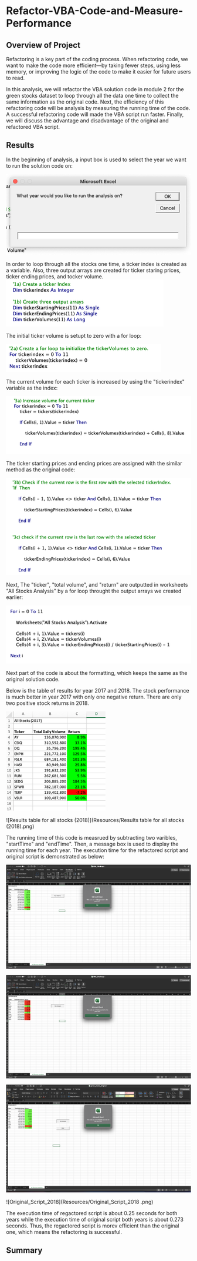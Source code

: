 # Refactor-VBA-Code-and-Measure-Performance


## Overview of Project

Refactoring is a key part of the coding process. When refactoring code, we want to make the code more efficient—by taking fewer steps, using less memory, or improving the logic of the code to make it easier for future users to read.

In this analysis, we will refactor the VBA solution code in module 2 for the green stocks dataset to loop through all the data one time to collect the same information as the original code. Next, the efficiency of this refactoring code will be analysis by measuring the running time of the code. A successful refactoring code will made the VBA script run faster. Finally, we will discuss the advantage and disadvantage of the original and refactored VBA script.



## Results

In the beginning of analysis, a input box is used to select the year we want to run the solution code on:

![Input_box_to_select_the_year](Resources/Input_box_to_select_the_year.png)


In order to loop through all the stocks one time, a ticker index is created as a variable. Also, three output arrays are created for ticker staring prices, ticker ending prices, and tocker volume.
![Code_to_create_ticker_index_and_output_arrays](Resources/Code_to_create_ticker_index_and_output_arrays.png)


The initial ticker volume is setupt to zero with a for loop:

![Code_to_initialize_ticker_volume](Resources/Code_to_initialize_ticker_volume.png)


The current volume for each ticker is increased by using the "tickerindex" variable as the index:

![Code_to_increase_ticker_volume](Resources/Code_to_increase_ticker_volume.png)


The ticker starting prices and ending prices are assigned with the similar method as the original code:

![Code_to_assign_ticker_starting_prices_and_ending_prices](Resources/Code_to_assign_ticker_starting_prices_and_ending_prices.png)


Next, The "ticker", "total volume", and "return" are outputted in worksheets "All Stocks Analysis" by a for loop throught the output arrays we created earlier:

![Code_to_output_results](Resources/Code_to_output_results.png)


Next part of the code is about the formatting, which keeps the same as the original solution code.


Below is the table of results for year 2017 and 2018. The stock performance is much better in year 2017 with only one negative return. There are only two positive stock returns in 2018. 

![Results_table_for_all_stocks(2017)](Resources/Results_table_for_all_stocks(2017).png)

![Results table for all stocks (2018)](Resources/Results table for all stocks (2018).png)


The running time of this code is measrued by subtracting two varibles, "startTime" and "endTime". Then, a message box is used to display the running time for each year. The execution time for the refactored script and original script is demonstrated as below:

![VBA_Challenge_2017](Resources/VBA_Challenge_2017.png)

![VBA_Challenge_2018](Resources/VBA_Challenge_2018.png)


![Original_Script_2017](Resources/Original_Script_2017.png)

![Original_Script_2018](Resources/Original_Script_2018 .png)


The execution time of regactored script is about 0.25 seconds for both years while the execution time of original script both years is about 0.273 seconds. Thus, the regactored script is morev efficient than the original one, which means the refactoring is successful.



## Summary
